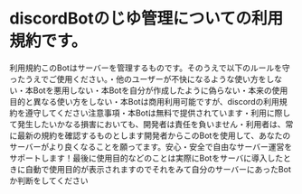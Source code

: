 <!DOCTYPE html>
<html>
 <head>
  <title>discordBotーじゆ管理（利用規約）</title>
 </head>
 <body>
  <h1>discordBotのじゆ管理についての利用規約です。</h1>
  <P>利用規約<dr>このBotはサーバーを管理するものです。そのうえで以下のルールを守ったうえでご使用ください。<dr>・他のユーザーが不快になるような使い方をしない<dr>・本Botを悪用しない<dr>・本Botを自分が作成したように偽らない<dr>・本来の使用目的と異なる使い方をしない<dr>・本Botは商用利用可能ですが、discordの利用規約を遵守してください<dr>注意事項<dr>・本Botは無料で提供されています<dr>・利用に際して発生したいかなる損害においても、開発者は責任を負いません<dr>・利用者は、常に最新の規約を確認するものとします<dr>開発者から<dr>このBotを使用して、あなたのサーバーがより良くなることを願ってます。<dr>安心・安全で自由なサーバー運営をサポートします！<dr>最後に<dr>使用目的などのことは実際にBotをサーバに導入したときに自動で使用目的が表示されますのでそれをみて自分のサーバーにあったBotか判断をしてください</P>
